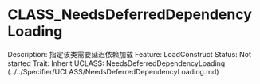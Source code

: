 # CLASS_NeedsDeferredDependencyLoading

Description: 指定该类需要延迟依赖加载
Feature: LoadConstruct
Status: Not started
Trait: Inherit
UCLASS: NeedsDeferredDependencyLoading (../../Specifier/UCLASS/NeedsDeferredDependencyLoading.md)
